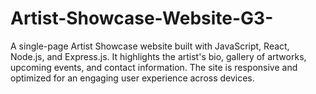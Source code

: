 # Artist-Showcase-Website-G3-
A single-page Artist Showcase website built with JavaScript, React, Node.js, and Express.js. It highlights the artist's bio, gallery of artworks, upcoming events, and contact information. The site is responsive and optimized for an engaging user experience across devices.
